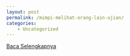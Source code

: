 ```yaml
---
layout: post
permalink: /mimpi-melihat-orang-lain-ujian/
categories:
    - Uncategorized
---
```


[Baca Selengkapnya](/02)